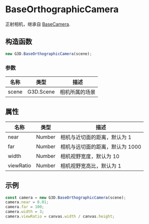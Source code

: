 # BaseOrthographicCamera

正射相机，继承自 [BaseCamera](./BaseCamera).

## 构造函数

```javascript
new G3D.BaseOrthographicCamera(scene);
```

### 参数

| 名称  | 类型      | 描述           |
| ----- | --------- | -------------- |
| scene | G3D.Scene | 相机所属的场景 |

## 属性

| 名称      | 类型   | 描述                            |
| --------- | ------ | ------------------------------- |
| near      | Number | 相机与近切面的距离，默认为 1    |
| far       | Number | 相机与远切面的距离，默认为 1000 |
| width     | Number | 相机视野宽度，默认为 10         |
| viewRatio | Number | 相机视野宽高比，默认为 1        |

## 示例

```javascript
const camera = new G3D.BaseOrthographicCamera(scene);
camera.near = 0.01;
camera.far = 100;
camera.width = 3;
camera.viewRatio = canvas.width / canvas.height;
```